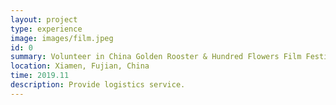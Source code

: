 ```yaml
---
layout: project
type: experience
image: images/film.jpeg
id: 0
summary: Volunteer in China Golden Rooster & Hundred Flowers Film Festival 2019
location: Xiamen, Fujian, China
time: 2019.11
description: Provide logistics service.
---
```

